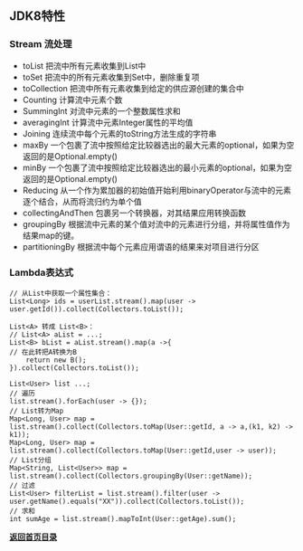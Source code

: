 ## JDK8特性

### Stream 流处理

- toList  把流中所有元素收集到List中
- toSet  把流中的所有元素收集到Set中，删除重复项
- toCollection  把流中所有元素收集到给定的供应源创建的集合中
- Counting  计算流中元素个数
- SummingInt  对流中元素的一个整数属性求和
- averagingInt  计算流中元素Integer属性的平均值
- Joining  连续流中每个元素的toString方法生成的字符串
- maxBy  一个包裹了流中按照给定比较器选出的最大元素的optional，如果为空返回的是Optional.empty()
- minBy  一个包裹了流中按照给定比较器选出的最小元素的optional，如果为空返回的是Optional.empty()
- Reducing  从一个作为累加器的初始值开始利用binaryOperator与流中的元素逐个结合，从而将流归约为单个值
- collectingAndThen  包裹另一个转换器，对其结果应用转换函数
- groupingBy  根据流中元素的某个值对流中的元素进行分组，并将属性值作为结果map的键。
- partitioningBy  根据流中每个元素应用谓语的结果来对项目进行分区

### Lambda表达式

```text
// 从List中获取一个属性集合：
List<Long> ids = userList.stream().map(user -> user.getId()).collect(Collectors.toList());

List<A> 转成 List<B>：
// List<A> aList = ...;
List<B> bList = aList.stream().map(a ->{
// 在此转把A转换为B
    return new B();
}).collect(Collectors.toList());

List<User> list ...;
// 遍历
list.stream().forEach(user -> {});
// List转为Map
Map<Long, User> map = list.stream().collect(Collectors.toMap(User::getId, a -> a,(k1, k2) -> k1));
Map<Long, User> map = list.stream().collect(Collectors.toMap(User::getId,user -> user));
// List分组
Map<String, List<User>> map = list.stream().collect(Collectors.groupingBy(User::getName));
// 过滤
List<User> filterList = list.stream().filter(user -> user.getName().equals("XX")).collect(Collectors.toList());
// 求和
int sumAge = list.stream().mapToInt(User::getAge).sum();
```

[**返回首页目录**](../README.md)